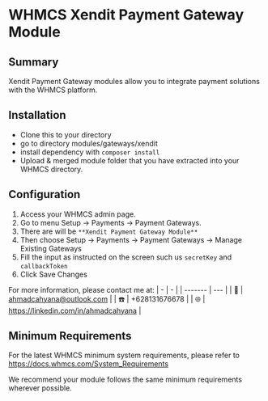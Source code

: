 # WHMCS Xendit Payment Gateway Module #

## Summary ##

Xendit Payment Gateway modules allow you to integrate payment solutions with the WHMCS
platform.

## Installation ##
- Clone this to your directory
- go to directory modules/gateways/xendit
- install dependency with `composer install`
- Upload & merged module folder that you have extracted into your WHMCS directory.

## Configuration ##
1. Access your WHMCS admin page.
2. Go to menu Setup -> Payments -> Payment Gateways.
3. There are will be `**Xendit Payment Gateway Module**`
4. Then choose Setup -> Payments -> Payment Gateways -> Manage Existing Gateways
5. Fill the input as instructed on the screen such us `secretKey` and `callbackToken`
6. Click Save Changes


For more information, please contact me at:
| - | -  |
| ------- | --- |
| :e-mail: | ahmadcahyana@outlook.com |
| :phone: | +628131676678 |
| :globe_with_meridians: | https://linkedin.com/in/ahmadcahyana |

## Minimum Requirements ##

For the latest WHMCS minimum system requirements, please refer to
https://docs.whmcs.com/System_Requirements

We recommend your module follows the same minimum requirements wherever
possible.
